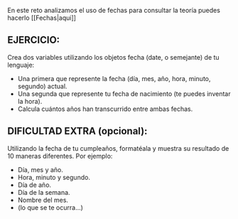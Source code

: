 En este reto analizamos el uso de fechas para consultar la teoría puedes hacerlo [[Fechas|aqui]]

 ## EJERCICIO:
 Crea dos variables utilizando los objetos fecha (date, o semejante) de tu lenguaje:
 - Una primera que represente la fecha (día, mes, año, hora, minuto, segundo) actual.
 - Una segunda que represente tu fecha de nacimiento (te puedes inventar la hora).
 - Calcula cuántos años han transcurrido entre ambas fechas.
 
 ## DIFICULTAD EXTRA (opcional):
 Utilizando la fecha de tu cumpleaños, formatéala y muestra su resultado de 10 maneras diferentes. Por ejemplo:
 
 - Día, mes y año.
 - Hora, minuto y segundo.
 - Día de año.
 - Día de la semana.
 - Nombre del mes.
 - (lo que se te ocurra...)